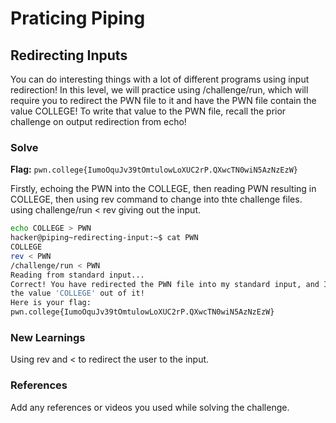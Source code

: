 # Praticing Piping

## Redirecting Inputs
You can do interesting things with a lot of different programs using input redirection!
In this level, we will practice using /challenge/run, 
which will require you to redirect the PWN file to it and have the PWN file contain the value COLLEGE! 
To write that value to the PWN file, recall the prior challenge on output redirection from echo!


### Solve
**Flag:** `pwn.college{IumoOquJv39tOmtulowLoXUC2rP.QXwcTN0wiN5AzNzEzW}`

Firstly, echoing the PWN into the COLLEGE, then reading PWN resulting in COLLEGE, 
then using rev command to change into thte challenge files.
using challenge/run < rev giving out the input. 

``` bash 
echo COLLEGE > PWN
hacker@piping~redirecting-input:~$ cat PWN
COLLEGE
rev < PWN
/challenge/run < PWN
Reading from standard input...
Correct! You have redirected the PWN file into my standard input, and I read
the value 'COLLEGE' out of it!
Here is your flag:
pwn.college{IumoOquJv39tOmtulowLoXUC2rP.QXwcTN0wiN5AzNzEzW}
```

### New Learnings
Using rev and < to redirect the user to the input. 

### References 
Add any references or videos you used while solving the challenge.
